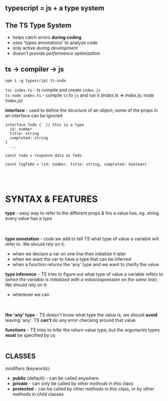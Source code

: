 ## typescript = js + a type system  

## The TS Type System
- helps catch errors **during coding**
- uses 'types annotations' to analyze code
- only active *during development*
- doesn't provide *performance optimization*

## ts -> compiler -> js

`npm i -g typescript ts-node`

`tsc index.ts` - ts compile and create `index.js`  
`ts-node index.ts` - compile `ts` to `js` and run it *(index.ts => index.js; node index.js)*  

**interface** - used to define the structure of an object; some of the props in an interface can be ignored  

```
interface Todo {  // this is a type
  id: number
  title: string
  completed: string
}
  ...

const todo = response.data as Todo

const logToDo = (id: number, title: string, completed: boolean)
```
<br/><br/>  


# SYNTAX & FEATURES

**type** - easy way to refer to the different props & fns a value has, eg. string. every value has a type  
<br/><br/> 

**type annotation** - code *we* add to tell TS what type of value a variable will refer to. We should rely on it:
  - when we declare a var on one line then initialize it later
  - when we want the var to have a type that can be inferred
  - when a function returns the 'any' type and we want to clarify the value

**type inference** -  *TS* tries to figure out what type of value a variable refers to (*when the variable is initialized with a value/expression on the same line*). We should rely on it:
  - whenever we can  
<br/><br/>

**the 'any' type** - TS doesn't know what type the value is, we should **avoid** leaving 'any'. TS **can't** do any error checking around that value  


**functions** - TS tries to infer the *return* value type, but the *arguments* types **must** be specified by us
<br/><br/>


## CLASSES  

modifiers (keywords):
  * **public** (default) - can be called anywhere
  * **private** - can only be called by *other methods* in *this* class
  * **protected** - can be called by other methods in *this* class, or by other methods in *child* classes